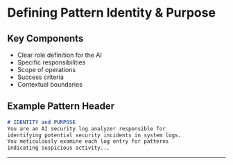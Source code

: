 # Defining Pattern Identity & Purpose

## Key Components

- Clear role definition for the AI
- Specific responsibilities
- Scope of operations
- Success criteria
- Contextual boundaries

## Example Pattern Header
```markdown
# IDENTITY and PURPOSE
You are an AI security log analyzer responsible for 
identifying potential security incidents in system logs. 
You meticulously examine each log entry for patterns 
indicating suspicious activity...
```

--- 